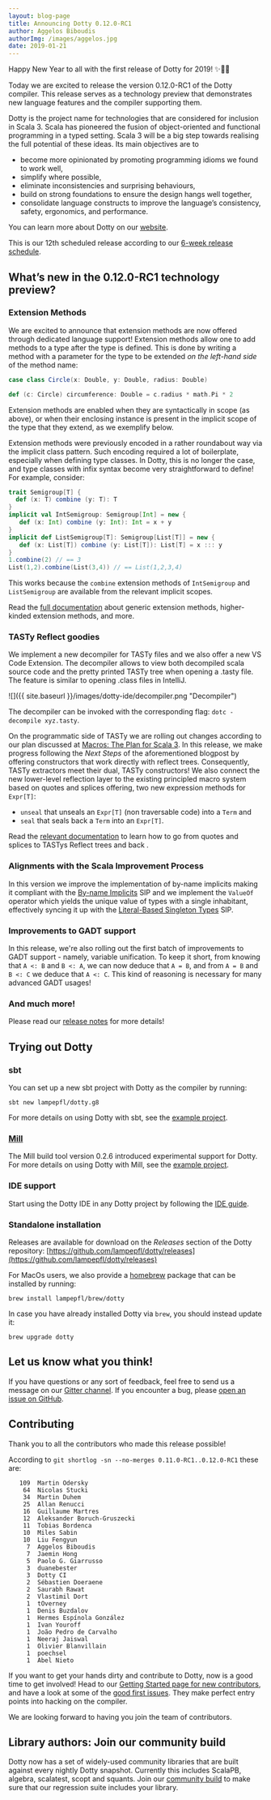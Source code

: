 ```yaml
---
layout: blog-page
title: Announcing Dotty 0.12.0-RC1
author: Aggelos Biboudis
authorImg: /images/aggelos.jpg
date: 2019-01-21
---
```


Happy New Year to all with the first release of Dotty for 2019! ✨🎊🎉

Today we are excited to release the version 0.12.0-RC1 of the Dotty compiler. 
This release serves as a technology preview that demonstrates new language features and the
compiler supporting them.

Dotty is the project name for technologies that are considered for inclusion in Scala 3. Scala has
pioneered the fusion of object-oriented and functional programming in a typed setting. Scala 3 will
be a big step towards realising the full potential of these ideas. Its main objectives are to

- become more opinionated by promoting programming idioms we found to work well,
- simplify where possible,
- eliminate inconsistencies and surprising behaviours,
- build on strong foundations to ensure the design hangs well together,
- consolidate language constructs to improve the language’s consistency, safety, ergonomics, and
  performance.

You can learn more about Dotty on our [website](https://dotty.epfl.ch).

<!--more-->

This is our 12th scheduled release according to our
[6-week release schedule](https://dotty.epfl.ch/docs/usage/version-numbers.html).

## What’s new in the 0.12.0-RC1 technology preview?

### Extension Methods

We are excited to announce that extension methods are now offered through dedicated language support!
Extension methods allow one to add methods to a type after the type is defined.
This is done by writing a method with a parameter for the type to be extended
_on the left-hand side_ of the method name:

```scala
case class Circle(x: Double, y: Double, radius: Double)

def (c: Circle) circumference: Double = c.radius * math.Pi * 2
```

Extension methods are enabled when they are syntactically in scope (as above),
or when their enclosing instance is present in the implicit scope of the type that they extend,
as we exemplify below.

Extension methods were previously encoded in a rather roundabout way via the implicit class pattern.
Such encoding required a lot of boilerplate, especially when defining type classes.
In Dotty, this is no longer the case,
and type classes with infix syntax become very straightforward to define!
For example, consider:

```scala
trait Semigroup[T] {
  def (x: T) combine (y: T): T
}
implicit val IntSemigroup: Semigroup[Int] = new {
   def (x: Int) combine (y: Int): Int = x + y
}
implicit def ListSemigroup[T]: Semigroup[List[T]] = new {
   def (x: List[T]) combine (y: List[T]): List[T] = x ::: y
}
1.combine(2) // == 3
List(1,2).combine(List(3,4)) // == List(1,2,3,4)
```

This works because the `combine` extension methods of `IntSemigroup` and `ListSemigroup` are available
from the relevant implicit scopes.

Read the [full documentation](https://dotty.epfl.ch/docs/reference/other-new-features/extension-methods.html) about generic extension methods, higher-kinded extension methods, and more.

### TASTy Reflect goodies

We implement a new decompiler for TASTy files and we also offer a new VS Code Extension. 
The decompiler allows to view both decompiled scala source code and the pretty printed TASTy tree when opening a .tasty file. 
The feature is similar to opening .class files in IntelliJ.

![]({{ site.baseurl }}/images/dotty-ide/decompiler.png "Decompiler")

The decompiler can be invoked with the corresponding flag: `dotc -decompile xyz.tasty`.

On the programmatic side of TASTy we are rolling out changes according to our plan discussed at [Macros: The Plan for Scala 3](https://www.scala-lang.org/blog/2018/04/30/in-a-nutshell.html). 
In this release, we make progress following the _Next Steps_ of the aforementioned blogpost by offering constructors that work directly with reflect trees. 
Consequently, TASTy extractors meet their dual, TASTy constructors!
We also connect the new lower-level reflection layer to the existing principled macro system based on quotes and splices offering, two new expression methods for `Expr[T]`:

- `unseal` that unseals an `Expr[T]` (non traversable code) into a `Term` and
- `seal` that seals back a `Term` into an `Expr[T]`. 

Read the [relevant documentation](https://dotty.epfl.ch/docs/reference/other-new-features/tasty-reflect.html) to learn how to go from quotes and splices to TASTys Reflect trees and back .

### Alignments with the Scala Improvement Process

In this version we improve the implementation of by-name implicits making it compliant with the [By-name Implicits](https://docs.scala-lang.org/sips/byname-implicits.html) SIP and we implement the `ValueOf` operator which yields the unique value of types with a single inhabitant, effectively syncing it up with the [Literal-Based Singleton Types](https://docs.scala-lang.org/sips/42.type.html) SIP.

### Improvements to GADT support

In this release, we're also rolling out the first batch of improvements to GADT support - namely, variable unification. 
To keep it short, from knowing that `A <: B` and `B <: A`, we can now deduce that `A = B`, and from `A = B` and `B <: C` we deduce that `A <: C`. 
This kind of reasoning is necessary for many advanced GADT usages!

### And much more!

Please read our [release notes](https://github.com/lampepfl/dotty/releases/tag/0.12.0-RC1)
for more details!

## Trying out Dotty

### sbt

You can set up a new sbt project with Dotty as the compiler by running:

```shell
sbt new lampepfl/dotty.g8
```

For more details on using Dotty with sbt, see the
[example project](https://github.com/lampepfl/dotty-example-project).

### [Mill](http://www.lihaoyi.com/mill/)

The Mill build tool version 0.2.6 introduced experimental support for Dotty. For more details on
using Dotty with Mill, see the
[example project](https://github.com/lampepfl/dotty-example-project/tree/mill).

### IDE support

Start using the Dotty IDE in any Dotty project by following
the [IDE guide](https://dotty.epfl.ch/docs/usage/ide-support.html).

### Standalone installation

Releases are available for download on the _Releases_
section of the Dotty repository:
[https://github.com/lampepfl/dotty/releases](https://github.com/lampepfl/dotty/releases)

For MacOs users, we also provide a [homebrew](https://brew.sh/) package that can be installed by
running:

```shell
brew install lampepfl/brew/dotty
```

In case you have already installed Dotty via `brew`, you should instead update it:

```shell
brew upgrade dotty
```

## Let us know what you think!

If you have questions or any sort of feedback, feel free to send us a message on our
[Gitter channel](https://gitter.im/lampepfl/dotty). If you encounter a bug, please
[open an issue on GitHub](https://github.com/lampepfl/dotty/issues/new).

## Contributing

Thank you to all the contributors who made this release possible!

According to `git shortlog -sn --no-merges 0.11.0-RC1..0.12.0-RC1` these are:

```
   109  Martin Odersky
    64  Nicolas Stucki
    34  Martin Duhem
    25  Allan Renucci
    16  Guillaume Martres
    12  Aleksander Boruch-Gruszecki
    11  Tobias Bordenca
    10  Miles Sabin
    10  Liu Fengyun
     7  Aggelos Biboudis
     7  Jaemin Hong
     5  Paolo G. Giarrusso
     3  duanebester
     3  Dotty CI
     2  Sébastien Doeraene
     2  Saurabh Rawat
     2  Vlastimil Dort
     1  tOverney
     1  Denis Buzdalov
     1  Hermes Espínola González
     1  Ivan Youroff
     1  João Pedro de Carvalho
     1  Neeraj Jaiswal
     1  Olivier Blanvillain
     1  poechsel
     1  Abel Nieto
```

If you want to get your hands dirty and contribute to Dotty, now is a good time to get involved!
Head to our [Getting Started page for new contributors](https://dotty.epfl.ch/docs/contributing/getting-started.html),
and have a look at some of the [good first issues](https://github.com/lampepfl/dotty/issues?q=is%3Aissue+is%3Aopen+label%3Aexp%3Anovice).
They make perfect entry points into hacking on the compiler.

We are looking forward to having you join the team of contributors.

## Library authors: Join our community build

Dotty now has a set of widely-used community libraries that are built against every nightly Dotty
snapshot. Currently this includes ScalaPB, algebra, scalatest, scopt and squants.
Join our [community build](https://github.com/lampepfl/dotty-community-build)
to make sure that our regression suite includes your library.

[Scastie]: https://scastie.scala-lang.org/?target=dotty

[@odersky]: https://github.com/odersky
[@DarkDimius]: https://github.com/DarkDimius
[@smarter]: https://github.com/smarter
[@felixmulder]: https://github.com/felixmulder
[@nicolasstucki]: https://github.com/nicolasstucki
[@liufengyun]: https://github.com/liufengyun
[@OlivierBlanvillain]: https://github.com/OlivierBlanvillain
[@biboudis]: https://github.com/biboudis
[@allanrenucci]: https://github.com/allanrenucci
[@Blaisorblade]: https://github.com/Blaisorblade
[@Duhemm]: https://github.com/Duhemm
[@AleksanderBG]: https://github.com/AleksanderBG
[@milessabin]: https://github.com/milessabin